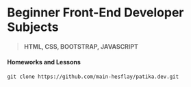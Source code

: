 # Beginner Front-End Developer Subjects
>#### HTML, CSS, BOOTSTRAP, JAVASCRIPT

#### Homeworks and Lessons
```
git clone https://github.com/main-hesflay/patika.dev.git
```
